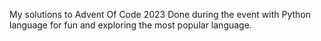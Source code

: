 My solutions to Advent Of Code 2023
Done during the event with Python language 
for fun and exploring the most popular language.

